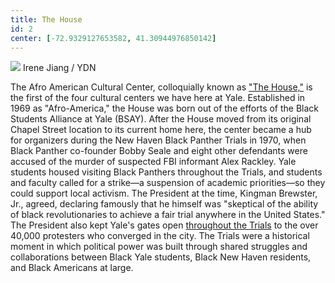 ```yaml
---
title: The House
id: 2
center: [-72.9329127653582, 41.30944976850142]
---
```


<div class="container left">
  <img src="/images/house.jpg"/>
  <span class="image-credit">Irene Jiang / YDN</span>
</div>


The Afro American Cultural Center, colloquially known as
["The House,"](https://afam.yalecollege.yale.edu/about-house/history)
is the first of the four cultural centers we have here at Yale.
Established in 1969 as "Afro-America," the House was born out of the
efforts of the Black Students Alliance at Yale (BSAY). After the House
moved from its original Chapel Street location to its current home
here, the center became a hub for organizers during the New Haven
Black Panther Trials in 1970, when Black Panther co-founder Bobby
Seale and eight other defendants were accused of the murder of
suspected FBI informant Alex Rackley. Yale students housed visiting
Black Panthers throughout the Trials, and students and faculty called
for a strike—a suspension of academic priorities—so they could support
local activism. The President at the time, Kingman Brewster, Jr.,
agreed, declaring famously that he himself was "skeptical of the
ability of black revolutionaries to achieve a fair trial anywhere in
the United States." The President also kept Yale's gates open
[throughout the Trials](https://news.yale.edu/2018/06/13/yale-panelists-recall-may-day-rally-transformed-campus-and-history)
to the over 40,000 protesters who converged in the city. The Trials
were a historical moment in which political power was built through
shared struggles and collaborations between Black Yale students, Black
New Haven residents, and Black Americans at large.
